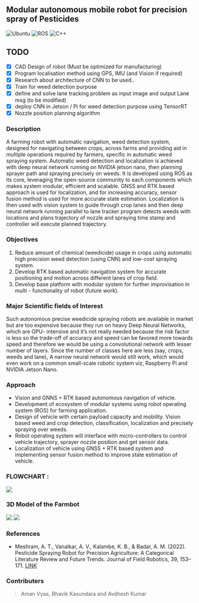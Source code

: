 ## Modular autonomous mobile robot for precision spray of Pesticides



![Ubuntu](https://img.shields.io/badge/OS-Ubuntu-informational?style=flat&logo=ubuntu&logoColor=white&color=2bbc8a)
![ROS](https://img.shields.io/badge/Tools-ROS-informational?style=flat&logo=ROS&logoColor=white&color=2bbc8a)
![C++](https://img.shields.io/badge/Code-C++-informational?style=flat&logo=c%2B%2B&logoColor=white&color=2bbc8a)

## TODO

- [x] CAD Design of robot (Must be optimized for manufacturing)
- [x] Program localisation method using GPS, IMU (and Vision if required)
- [x] Research about architecture of CNN to be used..
- [x] Train for weed detection purpose
- [x] define and solve lane tracking problem as input image and output Lane msg (to be modified)
- [x] deploy CNN in Jetson / Pi for weed detection purpose using TensorRT
- [x] Nozzle position planning algorithm

### Description

A farming robot with automatic navigation, weed detection system, designed for
navigating between crops, across farms and providing aid in multiple operations
required by farmers, specific in automatic weed spraying system.
Automatic weed detection and localization is achieved with deep neural network
running on NVIDIA jetson nano, then planning sprayer path and spraying precisely
on weeds. It is developed using ROS as its core, leveraging the open-source community to each components which makes system
modular, efficient and scalable. 
GNSS and RTK based approach is used for localization, and for increasing
accuracy, sensor fusion method is used for more accurate state estimation.
Localization is then used with vision system to guide through crop lanes and then
deep neural network running parallel to lane tracker program detects weeds with
locations and plans trajectory of nozzle and spraying time stamp and controller will
execute planned trajectory.

### Objectives
1. Reduce amount of chemical (weedicide) usage in crops using automatic high
precision weed detection (using CNN) and low-cost spraying system.
2. Develop RTK based automatic navigation system for accurate positioning and
motion across different lanes of crop field.
3. Develop base platform with modular system for further improvisation in multi -
functionality of robot (future work).

### Major Scientific fields of Interest

Such autonomous precise weedicide spraying robots are available in market but are
too expensive because they run on heavy Deep Neural Networks, which are GPU-
intensive and it’s not really needed because the risk factor is less so the trade-off of
accuracy and speed can be favored more towards speed and therefore we would
be using a convolutional network with lesser number of layers. Since the number of
classes here are less (say, crops, weeds and lane), A narrow neural network would
still work, which would even work on a common small-scale robotic system viz,
Raspberry Pi and NVIDIA Jetson Nano.

### Approach

* Vision and GNNS + RTK based autonomous navigation of vehicle.
* Development of ecosystem of modular systems using robot operating system
(ROS) for farming application.
* Design of vehicle with certain payload capacity and mobility.
Vision based weed and crop detection, classification, localization and precisely spraying over weeds.
* Robot operating system will interface with micro-controllers to control vehicle trajectory, sprayer nozzle position and get sensor data.
* Localization of vehicle using GNSS + RTK based system and implementing sensor fusion method to improve state estimation of vehicle.

### FLOWCHART :

![](https://github.com/bhavikmk/farmbot/blob/main/assets/flowchart.png)

### 3D Model of the Farmbot

![](https://github.com/akgcode/farmbot/blob/main/assets/rendered_farmbot_1.JPG)
![](https://github.com/akgcode/farmbot/blob/main/assets/snap_farmbot_1.jpg)

<!-- ## Name of equipment and accessories required for R&D

1. MXG Vector signal generator 100kHz-3GHz : N5182A
2. Cognitive Wireless communication SDR Lab : software
3. RF signal generator 9KHz to 3.0 GHz : N9310A
4. Frequency range 9 KHz to 3.0GHz CXA signal : N9000A
analyzer
5. Programmable Function Generator 25 MHz
Single Channel : Keysight-3352B
6. Digital storage oscilloscope : DSOX2022A
7. 100 MHz Digital storage oscilloscope : TBS1102B-EDU
8. 150/200 MHz Digital storage oscilloscope : TBS1152B-EDU
9. Wireless Measurement studio (Field fox VNA) 
10. N5172B EXG X-Series RF vector signal
generator: Keysight
11. ARAMIS GPS L1, IRNSS L5, SDR Receiver : IP Solutions
12. Accord NavIC Receiver : Accord -->


<!-- ## Fund Requirement
Detailed break-up for the Project budget should be given as follows:
Total
Consumables
& Supplies
Hardware Price

GNSS and RTK based motion
> GNSS Receiver Module (x2) : 12,000

Weed Detection System

> Jetson Nano 4GB RAM : 25,000
> Image Sensor (Pixy 2.1 camera) : 8,000


Spraying Mechanism

> GT2 Timing Belt and Pulley(x2) :500*2 = 1000
> Hollow-cone Nozzle (60 deg & 90 deg) : 500*2 = 1000
> Garden Sprayer with Tank (16L) : 4000
> NEMA17 1.6 kg-cm Stepper Motor :1,000 
Total : 7,000

Vehicle Motion

> High power High torque 24V brushed 
> planetary gear motor. Model 60PG60S : 20,000*2=40 
> Photoelectric Speed Sensor Encoder (2) : 2000
> DC Motor controller 250W : 3000
Total : 45,000

**Overall total : 117,000** -->

### References
- Meshram, A. T., Vanalkar, A. V., Kalambe, K. B., & Badar, A. M. (2022). Pesticide Spraying Robot for Precision Agriculture: A Categorical Literature Review and Future Trends. Journal of Field Robotics, 39, 153–171. [LINK](https://doi.org/10.1002/rob.22043)

### Contributers
>Aman Vyas,
>Bhavik Kasundara and
>Avdhesh Kumar
